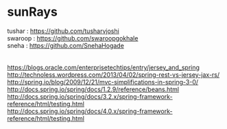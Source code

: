 sunRays
=======
tushar  : https://github.com/tusharvjoshi <br/>
swaroop : https://github.com/swaroopgokhale <br/>
sneha   : https://github.com/SnehaHogade <br/>
<br/>
<br/>
https://blogs.oracle.com/enterprisetechtips/entry/jersey_and_spring
<br/>
http://technoless.wordpress.com/2013/04/02/spring-rest-vs-jersey-jax-rs/
<br/>
http://spring.io/blog/2009/12/21/mvc-simplifications-in-spring-3-0/
<br/>
http://docs.spring.io/spring/docs/1.2.9/reference/beans.html
<br/>
http://docs.spring.io/spring/docs/3.2.x/spring-framework-reference/html/testing.html
<br/>
http://docs.spring.io/spring/docs/4.0.x/spring-framework-reference/html/testing.html
<br/>
<br/>
<br/>
<br/>
